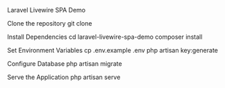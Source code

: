 Laravel Livewire SPA Demo

Clone the repository
git clone <repository-url>

Install Dependencies
cd laravel-livewire-spa-demo
composer install

Set Environment Variables
cp .env.example .env
php artisan key:generate

Configure Database
php artisan migrate

 Serve the Application
 php artisan serve



